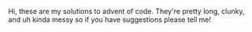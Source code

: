 Hi, these are my solutions to advent of code.
They're pretty long, clunky, and uh kinda messy so if you have suggestions please tell me!
